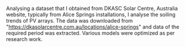 Analysing a dataset that I obtained from DKASC Solar Centre, Australia website, typically from Alice Springs installations, I analyse the soiling trends of PV arrays.
The data was downloaded from "https://dkasolarcentre.com.au/locations/alice-springs" and data of the required period was extracted.
Various models were optimized as per research work.
